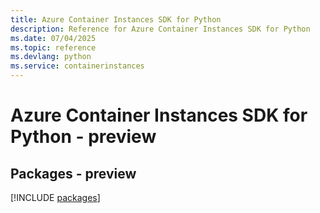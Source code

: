 ```yaml
---
title: Azure Container Instances SDK for Python
description: Reference for Azure Container Instances SDK for Python
ms.date: 07/04/2025
ms.topic: reference
ms.devlang: python
ms.service: containerinstances
---
```

# Azure Container Instances SDK for Python - preview
## Packages - preview
[!INCLUDE [packages](container-instances-index.md)]